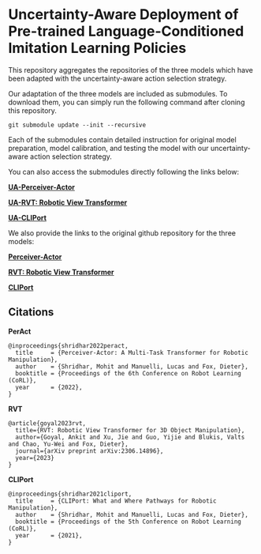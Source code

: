 
# Uncertainty-Aware Deployment of Pre-trained Language-Conditioned Imitation Learning Policies

This repository aggregates the repositories of the three models which have been adapted with the uncertainty-aware action selection strategy. 


Our adaptation of the three models are included as submodules. To download them, you can simply run the following command after cloning this repository. 
```
git submodule update --init --recursive
```
Each of the submodules contain detailed instruction for original model preparation, model calibration, and testing the model with our uncertainty-aware action selection strategy.

You can also access the submodules directly following the links below:

[**UA-Perceiver-Actor**](https://github.com/anonymous23099/uncertainty_quant_peract.git)

[**UA-RVT: Robotic View Transformer**](https://github.com/anonymous23099/uncertainty_quant_rvt.git)

[**UA-CLIPort**](https://github.com/anonymous23099/uncertainty_quant_cliport.git)



We also provide the links to the original github repository for the three models:

[**Perceiver-Actor**](https://github.com/peract/peract.git)

[**RVT: Robotic View Transformer**](https://github.com/NVlabs/RVT.git)

[**CLIPort**](https://github.com/cliport/cliport)

## Citations
**PerAct**
```
@inproceedings{shridhar2022peract,
  title     = {Perceiver-Actor: A Multi-Task Transformer for Robotic Manipulation},
  author    = {Shridhar, Mohit and Manuelli, Lucas and Fox, Dieter},
  booktitle = {Proceedings of the 6th Conference on Robot Learning (CoRL)},
  year      = {2022},
}
```

**RVT**
```
@article{goyal2023rvt,
  title={RVT: Robotic View Transformer for 3D Object Manipulation},
  author={Goyal, Ankit and Xu, Jie and Guo, Yijie and Blukis, Valts and Chao, Yu-Wei and Fox, Dieter},
  journal={arXiv preprint arXiv:2306.14896},
  year={2023}
}
```

**CLIPort**
```
@inproceedings{shridhar2021cliport,
  title     = {CLIPort: What and Where Pathways for Robotic Manipulation},
  author    = {Shridhar, Mohit and Manuelli, Lucas and Fox, Dieter},
  booktitle = {Proceedings of the 5th Conference on Robot Learning (CoRL)},
  year      = {2021},
}
```